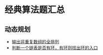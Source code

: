 # 经典算法题汇总

## 动态规划
* [输出非重复数组的全排列](https://github.com/hwade/algorithmSumUp/blob/master/permutation.c)
* [判断一个链表是否有环，有环则找出环的入口](https://github.com/hwade/algorithmSumUp/blob/master/chainRing.c)

